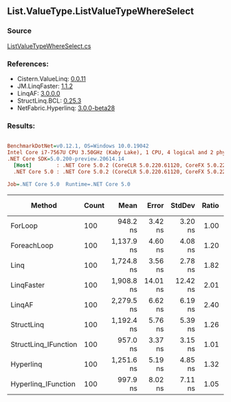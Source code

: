﻿## List.ValueType.ListValueTypeWhereSelect

### Source
[ListValueTypeWhereSelect.cs](../LinqBenchmarks/List/ValueType/ListValueTypeWhereSelect.cs)

### References:
- Cistern.ValueLinq: [0.0.11](https://www.nuget.org/packages/Cistern.ValueLinq/0.0.11)
- JM.LinqFaster: [1.1.2](https://www.nuget.org/packages/JM.LinqFaster/1.1.2)
- LinqAF: [3.0.0.0](https://www.nuget.org/packages/LinqAF/3.0.0.0)
- StructLinq.BCL: [0.25.3](https://www.nuget.org/packages/StructLinq.BCL/0.25.3)
- NetFabric.Hyperlinq: [3.0.0-beta28](https://www.nuget.org/packages/NetFabric.Hyperlinq/3.0.0-beta28)

### Results:
``` ini

BenchmarkDotNet=v0.12.1, OS=Windows 10.0.19042
Intel Core i7-7567U CPU 3.50GHz (Kaby Lake), 1 CPU, 4 logical and 2 physical cores
.NET Core SDK=5.0.200-preview.20614.14
  [Host]        : .NET Core 5.0.2 (CoreCLR 5.0.220.61120, CoreFX 5.0.220.61120), X64 RyuJIT
  .NET Core 5.0 : .NET Core 5.0.2 (CoreCLR 5.0.220.61120, CoreFX 5.0.220.61120), X64 RyuJIT

Job=.NET Core 5.0  Runtime=.NET Core 5.0  

```
|               Method | Count |       Mean |    Error |   StdDev | Ratio | RatioSD |  Gen 0 | Gen 1 | Gen 2 | Allocated |
|--------------------- |------ |-----------:|---------:|---------:|------:|--------:|-------:|------:|------:|----------:|
|              ForLoop |   100 |   948.2 ns |  3.42 ns |  3.20 ns |  1.00 |    0.00 |      - |     - |     - |         - |
|          ForeachLoop |   100 | 1,137.9 ns |  4.60 ns |  4.08 ns |  1.20 |    0.01 |      - |     - |     - |         - |
|                 Linq |   100 | 1,724.8 ns |  3.56 ns |  2.78 ns |  1.82 |    0.01 | 0.1335 |     - |     - |     280 B |
|           LinqFaster |   100 | 1,908.8 ns | 14.01 ns | 12.42 ns |  2.01 |    0.02 | 2.4433 |     - |     - |    5112 B |
|               LinqAF |   100 | 2,279.5 ns |  6.62 ns |  6.19 ns |  2.40 |    0.01 |      - |     - |     - |         - |
|           StructLinq |   100 | 1,192.4 ns |  5.76 ns |  5.39 ns |  1.26 |    0.01 | 0.0343 |     - |     - |      72 B |
| StructLinq_IFunction |   100 |   957.0 ns |  3.37 ns |  3.15 ns |  1.01 |    0.00 |      - |     - |     - |         - |
|            Hyperlinq |   100 | 1,251.6 ns |  5.19 ns |  4.85 ns |  1.32 |    0.01 |      - |     - |     - |         - |
|  Hyperlinq_IFunction |   100 |   997.9 ns |  8.02 ns |  7.11 ns |  1.05 |    0.01 |      - |     - |     - |         - |
